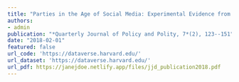 ```yaml
---
title: "Parties in the Age of Social Media: Experimental Evidence from the Field"
authors:
- admin
publication: "*Quarterly Journal of Policy and Polity, 7*(2), 123--151"
date: "2018-02-01"
featured: false
url_code: 'https://dataverse.harvard.edu/'
url_dataset: 'https://dataverse.harvard.edu/'
url_pdf: https://janejdoe.netlify.app/files/jjd_publication2018.pdf
---
```



